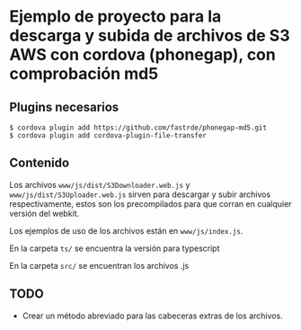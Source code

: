 # Ejemplo de proyecto para la descarga y subida de archivos de S3 AWS con cordova (phonegap), con comprobación md5


## Plugins necesarios
```
$ cordova plugin add https://github.com/fastrde/phonegap-md5.git
$ cordova plugin add cordova-plugin-file-transfer
```

## Contenido

Los archivos <code>www/js/dist/S3Downloader.web.js</code> y <code>www/js/dist/S3Uploader.web.js</code> sirven para descargar y subir archivos respectivamente, estos son los precompilados para que corran en cualquier versión del webkit.

Los ejemplos de uso de los archivos están en <code>www/js/index.js</code>.

En la carpeta <code>ts/</code> se encuentra la versión para typescript

En la carpeta <code>src/</code> se encuentran los archivos .js


TODO
----
* Crear un método abreviado para las cabeceras extras de los archivos.